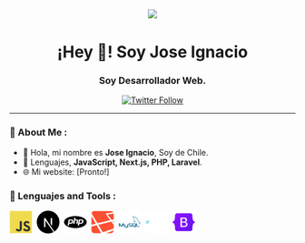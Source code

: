 <div id='header' align='center'> 
    <img src='https://media.giphy.com/media/v1.Y2lkPTc5MGI3NjExMjQ0MmU4MzcyZDg3MjVkYzcxYTgxYjlhNmQ5NTI2YzI0MjFjOTlhOCZjdD1n/l0He4nkyI5cMhXzvW/giphy.gif' width='200'>
    <h1 align='center'>¡Hey 👋! Soy Jose Ignacio</h1>
    <h3 align='center'>Soy Desarrollador Web.</h3>
</div>

<div id='badges' align='center'>
    <a href='https://twitter.com/Jozefzin' target="_blank">
        <img alt="Twitter Follow" src="https://img.shields.io/twitter/follow/Jozefzin?logo=twitter&style=social" />
    </a>
</div>

---
### 🪪 About Me :

- 👋 Hola, mi nombre es **Jose Ignacio**, Soy de Chile.
- 🤖 Lenguajes, **JavaScript, Next.js, PHP, Laravel**.
- 🌐 Mi website: [Pronto!]

<div align='left'>
    <h3>🔨 Lenguajes and Tools :</h3>
    <div>
        <img src='https://github.com/devicons/devicon/blob/master/icons/javascript/javascript-original.svg' title='Javascript' alt='Javascript' width='40' height='40'/>&nbsp;
        <img src='https://github.com/devicons/devicon/blob/master/icons/nextjs/nextjs-original.svg' title='Nextjs' alt='Nextjs' width='40' height='40'/>&nbsp;
        <img src='https://github.com/devicons/devicon/blob/master/icons/php/php-plain.svg' title='PHP' alt='PHP' width='40' height='40'/>&nbsp;
        <img src='https://github.com/devicons/devicon/blob/master/icons/laravel/laravel-plain.svg' title='Laravel' alt='Laravel' width='40' height='40'/>&nbsp;
        <img src='https://github.com/devicons/devicon/blob/master/icons/mysql/mysql-plain-wordmark.svg' title='Mysql' alt='Mysql' width='40' height='40'/>&nbsp;
        <img src='https://github.com/devicons/devicon/blob/master/icons/tailwindcss/tailwindcss-original-wordmark.svg' title='Tailwindcss' alt='Tailwindcss' width='40' height='40'/>&nbsp;
        <img src='https://github.com/devicons/devicon/blob/master/icons/bootstrap/bootstrap-original.svg' title='Bootstrap' alt='Bootstrap' width='40' height='40'/>&nbsp;
    </div>
</div>

